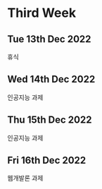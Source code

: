 Third Week
===============
Tue 13th Dec 2022
---------------------
휴식

Wed 14th Dec 2022
-----------------
인공지능 과제

Thu 15th Dec 2022
--------------------
인공지능 과제

Fri 16th Dec 2022
--------------------
웹개발론 과제

